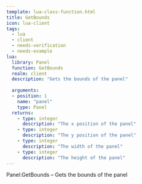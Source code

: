```yaml
---
template: lua-class-function.html
title: GetBounds
icon: lua-client
tags:
  - lua
  - client
  - needs-verification
  - needs-example
lua:
  library: Panel
  function: GetBounds
  realm: client
  description: "Gets the bounds of the panel"
  
  arguments:
  - position: 1
    name: "panel"
    type: Panel
  returns:
    - type: integer
      description: "The x position of the panel"
    - type: integer
      description: "The y position of the panel"
    - type: integer
      description: "The width of the panel"
    - type: integer
      description: "The height of the panel"
---
```


<div class="lua__search__keywords">
Panel:GetBounds &#x2013; Gets the bounds of the panel
</div>

